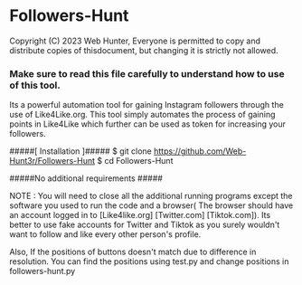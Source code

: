 # Followers-Hunt
Copyright (C) 2023 Web Hunter,
Everyone is permitted to copy and distribute copies
of thisdocument, but changing it is strictly not allowed.
 
###  Make sure to read this file carefully to understand how to use of this tool.
Its a powerful automation tool for gaining Instagram followers through the use of Like4Like.org.
This tool simply automates the process of gaining points in Like4Like which further can be used as token for increasing your followers.

#####[ Installation ]#####
$ git clone https://github.com/Web-Hunt3r/Followers-Hunt
$ cd Followers-Hunt

#####No additional requirements #####

NOTE : You will need to close all the additional running programs except the software you used to run the code and
a browser( The browser should have an account logged in to [Like4like.org] [Twitter.com] [Tiktok.com]).
Its better to use fake accounts for Twitter and Tiktok as you surely wouldn't want to follow and like every other person's profile.

Also, If the positions of buttons doesn't match due to difference in resolution. You can find the positions using test.py and change positions in followers-hunt.py
